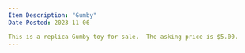 ```yaml
---
Item Description: "Gumby"
Date Posted: 2023-11-06

This is a replica Gumby toy for sale.  The asking price is $5.00. 
---
```


